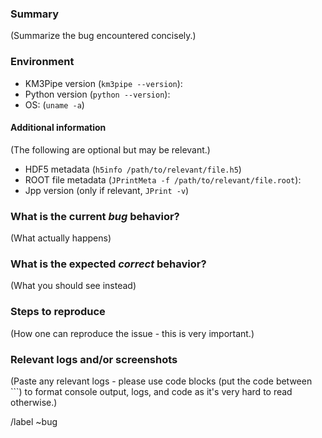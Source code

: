 <!---
Please read this!

Before opening a new issue, make sure to skim through the documentation
at http://km3py.pages.km3net.de/km3pipe
--->

### Summary

(Summarize the bug encountered concisely.)

### Environment

- KM3Pipe version (`km3pipe --version`):
- Python version (`python --version`):
- OS: (`uname -a`)

#### Additional information

(The following are optional but may be relevant.)

- HDF5 metadata (`h5info /path/to/relevant/file.h5`)
- ROOT file metadata (`JPrintMeta -f /path/to/relevant/file.root`):
- Jpp version (only if relevant, `JPrint -v`)

### What is the current *bug* behavior?

(What actually happens)

### What is the expected *correct* behavior?

(What you should see instead)

### Steps to reproduce

(How one can reproduce the issue - this is very important.)

### Relevant logs and/or screenshots

(Paste any relevant logs - please use code blocks (put the code between ```) to format console output, logs, and code as it's very hard to read otherwise.)

/label ~bug
